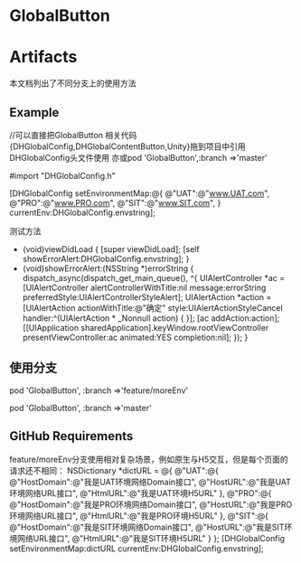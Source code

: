 # GlobalButton
# Artifacts

本文档列出了不同分支上的使用方法

## Example
//可以直接把GlobalButton 相关代码{DHGlobalConfig,DHGlobalContentButton,Unity}拖到项目中引用DHGlobalConfig头文件使用
亦或pod 'GlobalButton',:branch =>'master'

#import "DHGlobalConfig.h"

[DHGlobalConfig setEnvironmentMap:@{
    @"UAT":@"www.UAT.com",
    @"PRO":@"www.PRO.com",
    @"SIT":@"www.SIT.com",
} currentEnv:DHGlobalConfig.envstring];

测试方法
- (void)viewDidLoad {
    [super viewDidLoad];
    [self showErrorAlert:DHGlobalConfig.envstring];
}
- (void)showErrorAlert:(NSString *)errorString
{
    dispatch_async(dispatch_get_main_queue(), ^{
        UIAlertController *ac = [UIAlertController alertControllerWithTitle:nil message:errorString preferredStyle:UIAlertControllerStyleAlert];
        UIAlertAction *action = [UIAlertAction actionWithTitle:@"确定" style:UIAlertActionStyleCancel handler:^(UIAlertAction * _Nonnull action) {
        }];
        [ac addAction:action];
        [[UIApplication sharedApplication].keyWindow.rootViewController presentViewController:ac animated:YES completion:nil];
    });
}

## 使用分支
pod 'GlobalButton', :branch =>'feature/moreEnv'

pod 'GlobalButton', :branch =>'master'

## GitHub Requirements

feature/moreEnv分支使用相对复杂场景，例如原生与H5交互，但是每个页面的请求还不相同：
NSDictionary *dictURL = @{
    @"UAT":@{
            @"HostDomain":@"我是UAT环境网络Domain接口",
            @"HostURL":@"我是UAT环境网络URL接口",
            @"HtmlURL":@"我是UAT环境H5URL"
    },
    @"PRO":@{
            @"HostDomain":@"我是PRO环境网络Domain接口",
            @"HostURL":@"我是PRO环境网络URL接口",
            @"HtmlURL":@"我是PRO环境H5URL"
    },
    @"SIT":@{
            @"HostDomain":@"我是SIT环境网络Domain接口",
            @"HostURL":@"我是SIT环境网络URL接口",
            @"HtmlURL":@"我是SIT环境H5URL"
    }
};
[DHGlobalConfig setEnvironmentMap:dictURL currentEnv:DHGlobalConfig.envstring];


